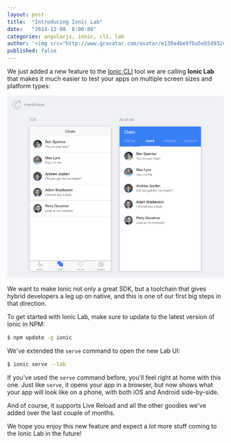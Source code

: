 ```yaml
---
layout: post
title:  "Introducing Ionic Lab"
date:   "2014-12-08  8:00:00"
categories: angularjs, ionic, cli, lab
author: '<img src="http://www.gravatar.com/avatar/e130a4be9fba5eb5d932c813fbe3a58d?s=48&amp;d=mm" class="author-icon"><a href="http://twitter.com/maxlynch" target="_blank">@maxlynch</a>'
published: false
---
```


We just added a new feature to the [Ionic CLI](http://ionicframework.com/getting-started) tool we are calling __Ionic Lab__ that makes it much easier to test your apps on multiple screen sizes and platform types:

![Image](/img/blog/lab.png)

We want to make Ionic not only a great SDK, but a toolchain that gives hybrid developers a leg up on native, and this is one of our first big steps in that direction.

To get started with Ionic Lab, make sure to update to the latest version of Ionic in NPM:

```bash
$ npm update -g ionic
```


We've extended the `serve` command to open the new Lab UI:

```bash
$ ionic serve --lab
```

If you've used the `serve` command before, you'll feel right at home with this one. Just like `serve`, it opens
your app in a browser, but now shows what your app will look like on a phone, with both iOS and Android
side-by-side. 

And of course, it supports Live Reload and all the other goodies we've added over the last couple of months.

We hope you enjoy this new feature and expect a *lot* more stuff coming to the Ionic Lab in the future!
